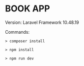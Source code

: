 # BOOK APP

Version: Laravel Framework 10.48.19

Commands:
```
> composer install

> npm install

> npm run dev
```